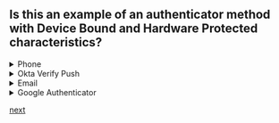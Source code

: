 ## Is this an example of an authenticator method with Device Bound and Hardware Protected characteristics?

<details>
  <summary>Phone</summary>
<p>
  No
</p>
</details>

<details>
  <summary>Okta Verify Push</summary>
<p>
  Yes
</p>
</details>

<details>
  <summary>Email</summary>
<p>
  No
</p>
</details>

<details>
  <summary>Google Authenticator</summary>
<p>
  No
</p>
</details>


[next](26.md)
